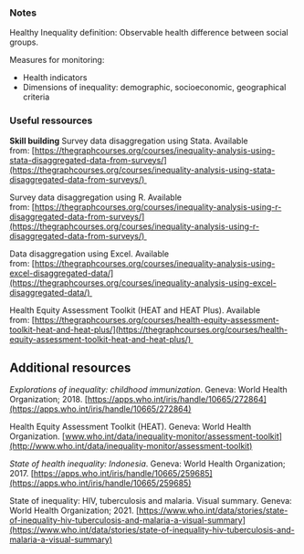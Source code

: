 
### Notes 

Healthy Inequality definition: Observable health difference between social groups. 

Measures for monitoring: 
- Health indicators 
- Dimensions of inequality: demographic, socioeconomic, geographical criteria 

### Useful ressources

**Skill building**
Survey data disaggregation using Stata. Available from: [https://thegraphcourses.org/courses/inequality-analysis-using-stata-disaggregated-data-from-surveys/](https://thegraphcourses.org/courses/inequality-analysis-using-stata-disaggregated-data-from-surveys/) 

Survey data disaggregation using R. Available from: [https://thegraphcourses.org/courses/inequality-analysis-using-r-disaggregated-data-from-surveys/](https://thegraphcourses.org/courses/inequality-analysis-using-r-disaggregated-data-from-surveys/) 

Data disaggregation using Excel. Available from: [https://thegraphcourses.org/courses/inequality-analysis-using-excel-disaggregated-data/](https://thegraphcourses.org/courses/inequality-analysis-using-excel-disaggregated-data/) 

Health Equity Assessment Toolkit (HEAT and HEAT Plus). Available from: [https://thegraphcourses.org/courses/health-equity-assessment-toolkit-heat-and-heat-plus/](https://thegraphcourses.org/courses/health-equity-assessment-toolkit-heat-and-heat-plus/) 

## **Additional resources**

_Explorations of inequality: childhood immunization_. Geneva: World Health Organization; 2018. [https://apps.who.int/iris/handle/10665/272864](https://apps.who.int/iris/handle/10665/272864)

Health Equity Assessment Toolkit (HEAT). Geneva: World Health Organization. [www.who.int/data/inequality-monitor/assessment-toolkit](http://www.who.int/data/inequality-monitor/assessment-toolkit)

_State of health inequality: Indonesia_. Geneva: World Health Organization; 2017. [https://apps.who.int/iris/handle/10665/259685](https://apps.who.int/iris/handle/10665/259685)

State of inequality: HIV, tuberculosis and malaria. Visual summary. Geneva: World Health Organization; 2021. [https://www.who.int/data/stories/state-of-inequality-hiv-tuberculosis-and-malaria-a-visual-summary](https://www.who.int/data/stories/state-of-inequality-hiv-tuberculosis-and-malaria-a-visual-summary)